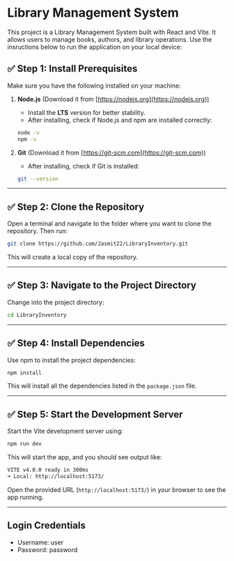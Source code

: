 # Library Management System

This project is a Library Management System built with React and Vite. It allows users to manage books, authors, and library operations. Use the insructions below to run the application on your local device:

## ✅ Step 1: Install Prerequisites
Make sure you have the following installed on your machine:

1. **Node.js** (Download it from [https://nodejs.org](https://nodejs.org))  
   - Install the **LTS** version for better stability.
   - After installing, check if Node.js and npm are installed correctly:
   ```bash
   node -v
   npm -v
   ```

2. **Git** (Download it from [https://git-scm.com](https://git-scm.com))  
   - After installing, check if Git is installed:
   ```bash
   git --version
   ```

---

## ✅ Step 2: Clone the Repository
Open a terminal and navigate to the folder where you want to clone the repository. Then run:

```bash
git clone https://github.com/Jasmit22/LibraryInventory.git
```

This will create a local copy of the repository.

---

## ✅ Step 3: Navigate to the Project Directory
Change into the project directory:

```bash
cd LibraryInventory
```

---

## ✅ Step 4: Install Dependencies
Use npm to install the project dependencies:

```bash
npm install
```

This will install all the dependencies listed in the `package.json` file.

---

## ✅ Step 5: Start the Development Server
Start the Vite development server using:

```bash
npm run dev
```

This will start the app, and you should see output like:

```bash
VITE v4.0.0 ready in 300ms
➜ Local: http://localhost:5173/
```

Open the provided URL (`http://localhost:5173/`) in your browser to see the app running.

---

## Login Credentials

- Username: user
- Password: password
